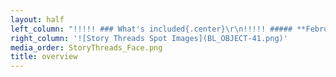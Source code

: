 ```yaml
---
layout: half
left_column: "!!!!! ### What's included{.center}\r\n!!!!! ##### **February 4-7, 2021**{.center}\r\n!!!!!  * Three-day masterclass that goes deep into one topic for the whole weekend\r\n!!!!!  * 4 one-hour sessions on common issues that relate to characters in fiction\r\n!!!!!  * Daily critique groups + feedback on the first 10 pages of your manuscript\r\n!!!!!  * Lots of time for writing while connecting with other writers\r\n!!!!! \r\n!!!!! Because our Unraveling Character Virtual Retreat has 3 editors, each participant will be able to pick from [3 masterclass topics and 12 session topics](/story-threads#class-descriptions)\r\n!!!!! \r\n!!!!! **Editors**</br>\r\n!!!!! Jeni Chappelle </br>\r\n!!!!! Tiffany Grimes</br>\r\n!!!!! Carly Hayward</br>\r\n!!!!! \r\n!!!!! **Cost: $895**\r\n!!!!! **Or [click here](/story-threads/StoryThreads_alacarte.pdf?target=_blank) for full Build Your Own Retreat details and cost.**"
right_column: '![Story Threads Spot Images](BL_OBJECT-41.png)'
media_order: StoryThreads_Face.png
title: overview
---
```


